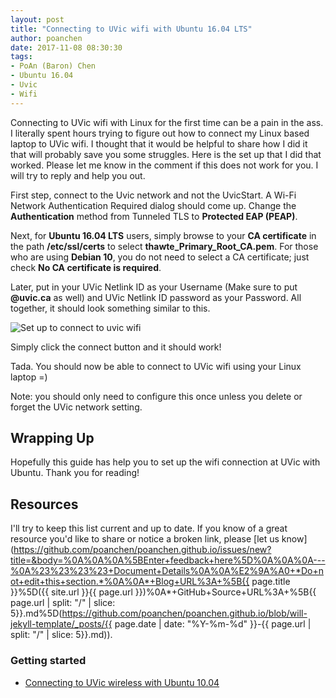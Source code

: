 ```yaml
---
layout: post
title: "Connecting to UVic wifi with Ubuntu 16.04 LTS"
author: poanchen
date: 2017-11-08 08:30:30
tags:
- PoAn (Baron) Chen
- Ubuntu 16.04
- Uvic
- Wifi
---
```

Connecting to UVic wifi with Linux for the first time can be a pain in the ass. I literally spent hours trying to figure out how to connect my Linux based laptop to UVic wifi. I thought that it would be helpful to share how I did it that will probably save you some struggles. Here is the set up that I did that worked. Please let me know in the comment if this does not work for you. I will try to reply and help you out.

First step, connect to the Uvic network and not the UvicStart. A Wi-Fi Network Authentication Required dialog should come up. Change the **Authentication** method from Tunneled TLS to **Protected EAP (PEAP)**. 

Next, for **Ubuntu 16.04 LTS** users, simply browse to your **CA certificate** in the path **/etc/ssl/certs** to select **thawte_Primary_Root_CA.pem**. For those who are using **Debian 10**, you do not need to select a CA certificate; just check **No CA certificate is required**.

Later, put in your UVic Netlink ID as your Username (Make sure to put **@uvic.ca** as well) and UVic Netlink ID password as your Password. All together, it should look something similar to this.

<img src="/img/2017/11/08/Connecting to UVic wifi with Ubuntu 16.04 LTS/connect to uvic wifi set up screenshot.png" alt="Set up to connect to uvic wifi">

Simply click the connect button and it should work!

Tada. You should now be able to connect to UVic wifi using your Linux laptop =)

Note: you should only need to configure this once unless you delete or forget the UVic network setting.

## Wrapping Up

Hopefully this guide has help you to set up the wifi connection at UVic with Ubuntu. Thank you for reading!

## Resources

I'll try to keep this list current and up to date. If you know of a great resource you'd like to share or notice a broken link, please [let us know](https://github.com/poanchen/poanchen.github.io/issues/new?title=&body=%0A%0A%0A%5BEnter+feedback+here%5D%0A%0A%0A---%0A%23%23%23%23+Document+Details%0A%0A%E2%9A%A0+*Do+not+edit+this+section.*%0A%0A*+Blog+URL%3A+%5B{{ page.title }}%5D({{ site.url }}{{ page.url }})%0A*+GitHub+Source+URL%3A+%5B{{ page.url | split: "/" | slice: 5}}.md%5D(https://github.com/poanchen/poanchen.github.io/blob/will-jekyll-template/_posts/{{ page.date | date: "%Y-%m-%d" }}-{{ page.url | split: "/" | slice: 5}}.md)).

### Getting started

* [Connecting to UVic wireless with Ubuntu 10.04](http://hcmc.uvic.ca/blogs/index.php?blog=11&p=7078)

